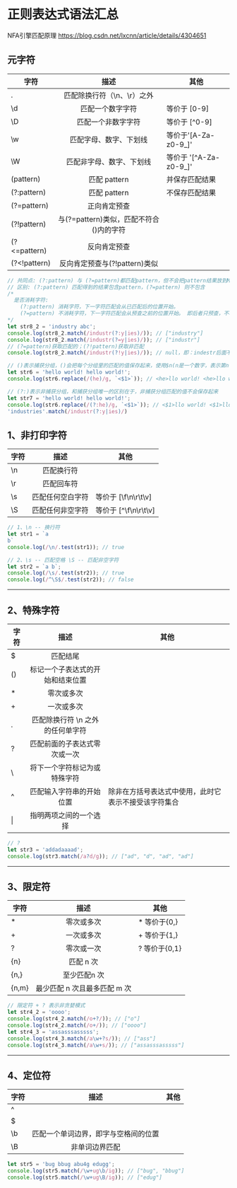 # 正则表达式语法汇总
NFA引擎匹配原理 https://blog.csdn.net/lxcnn/article/details/4304651
## 元字符
字符 | 描述 | 其他
-- | :--: | --
. | 匹配除换行符（\n、\r）之外
\d | 匹配一个数字字符 | 等价于 [0-9]
\D | 匹配一个非数字字符 | 等价于 [^0-9]
\w | 匹配字母、数字、下划线 | 等价于'[A-Za-z0-9_]'
\W | 匹配非字母、数字、下划线 | 等价于 '[^A-Za-z0-9_]'
(pattern) | 匹配 pattern | 并保存匹配结果
(?:pattern) | 匹配 pattern | 不保存匹配结果
(?=pattern) | 正向肯定预查
(?!pattern) | 与(?=pattern)类似，匹配不符合()内的字符
(?<=pattern) | 反向肯定预查
(?<!pattern) | 反向肯定预查与(?!pattern)类似

```js
// 共同点: (?:pattern) 与 (?=pattern)都匹配pattern，但不会把pattern结果放到Matches的集合中。
// 区别: (?:pattern) 匹配得到的结果包含pattern，(?=pattern) 则不包含
/* 
  是否消耗字符:
    (?:pattern) 消耗字符，下一字符匹配会从已匹配后的位置开始。 
    (?=pattern) 不消耗字符，下一字符匹配会从预查之前的位置开始。 即后者只预查，不移动匹配指针
*/
let str8_2 = 'industry abc';
console.log(str8_2.match(/industr(?:y|ies)/)); // ["industry"]
console.log(str8_2.match(/industr(?=y|ies)/)); // ["industr"]
// (?=pattern)获取匹配的；(?!pattern)获取非匹配
console.log(str8_2.match(/industr(?!y|ies)/)); // null，即：indestr后面不匹配(y|ies)
```


```js
// ()表示捕获分组，()会把每个分组里的匹配的值保存起来，使用$n(n是一个数字，表示第n个捕获组的内容)
let str6 = 'hello world! hello world!';
console.log(str6.replace(/(he)/g, `<$1>`)); // <he>llo world! <he>llo world!

// (?:)表示非捕获分组，和捕获分组唯一的区别在于，非捕获分组匹配的值不会保存起来
let str7 = 'hello world! hello world!';
console.log(str6.replace(/(?:he)/g, `<$1>`)); // <$1>llo world! <$1>llo world!  拿不到$1
'industries'.match(/industr(?:y|ies)/)
```


## 1、非打印字符
字符 | 描述 | 其他
-- | :--: | --
\n | 匹配换行符 |
\r | 匹配回车符 |
\s | 匹配任何空白字符 | 等价于 [\f\n\r\t\v]
\S | 匹配任何非空字符 | 等价于 [^\f\n\r\t\v]

```js
// 1、\n -- 换行符
let str1 = `a
b`
console.log(/\n/.test(str1)); // true
```
```js
// 2、\s -- 匹配空格 \S -- 匹配非空字符
let str2 = `a b`;
console.log(/\s/.test(str2)); // true
console.log(/^\S$/.test(str2)); // false
```
---
## 2、特殊字符
字符 | 描述 | 其他
-- | :--: | --
$ | 匹配结尾
() | 标记一个子表达式的开始和结束位置
* | 零次或多次
+ | 一次或多次
. | 匹配除换行符 \n 之外的任何单字符
? | 匹配前面的子表达式零次或一次
\ | 将下一个字符标记为或特殊字符
^ | 匹配输入字符串的开始位置 | 除非在方括号表达式中使用，此时它表示不接受该字符集合
\| | 指明两项之间的一个选择

```js
// ?
let str3 = 'addadaaaad';
console.log(str3.match(/a?d/g)); // ["ad", "d", "ad", "ad"]
```
---
## 3、限定符
字符 | 描述 | 其他
-- | :--: | --
* | 零次或多次 | * 等价于{0,}
+ | 一次或多次 | + 等价于{1,}
? | 零次或一次 | ? 等价于{0,1}
{n} | 匹配 n 次 |
{n,} | 至少匹配n 次 |
{n,m} | 最少匹配 n 次且最多匹配 m 次 |

```js
// 限定符 + ? 表示非贪婪模式
let str4_2 = 'oooo';
console.log(str4_2.match(/o+?/)); // ["o"]
console.log(str4_2.match(/o+/)); // ["oooo"]
let str4_3 = 'assasssasssss';
console.log(str4_3.match(/a\w+?s/)); // ["ass"]
console.log(str4_3.match(/a\w+s/)); // ["assasssasssss"]
```
---

## 4、定位符
字符 | 描述 | 其他
-- | :--: | --
^ |
$ |
\b | 匹配一个单词边界，即字与空格间的位置
\B | 非单词边界匹配

```js
let str5 = 'bug bbug abu4g edugg';
console.log(str5.match(/\w+ug\b/ig)); // ["bug", "bbug"]
console.log(str5.match(/\w+ug\B/ig)); // ["edug"]
```

